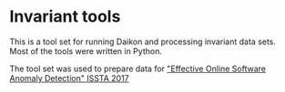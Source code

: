 # Invariant tools

This is a tool set for running Daikon and processing invariant data sets. Most of the tools were written in Python. 

The tool set was used to prepare data for ["Effective Online Software Anomaly Detection" ISSTA 2017](https://dl.acm.org/authorize?N31089&lipi=urn%3Ali%3Apage%3Ad_flagship3_profile_view_base%3BwOMVB5k4Sl2ngg%2B1S5p1FA%3D%3D) 
